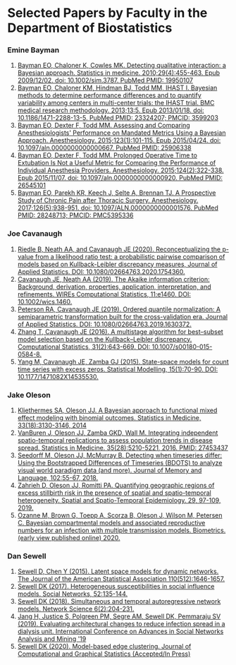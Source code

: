# Selected Papers by Faculty in the Department of Biostatistics

### Emine Bayman
1. [Bayman EO, Chaloner K, Cowles MK. Detecting qualitative interaction: a Bayesian approach. Statistics in medicine. 2010;29(4):455-463. Epub 2009/12/02. doi: 10.1002/sim.3787. PubMed PMID: 19950107](./emine/Bayman09detecting.pdf)
1. [Bayman EO, Chaloner KM, Hindman BJ, Todd MM, IHAST I. Bayesian methods to determine performance differences and to quantify variability among centers in multi-center trials: the IHAST trial. BMC medical research methodology. 2013;13:5. Epub 2013/01/18. doi: 10.1186/1471-2288-13-5. PubMed PMID: 23324207; PMCID: 3599203](./emine/bayman13bayesian.pdf)
1. [Bayman EO, Dexter F, Todd MM. Assessing and Comparing Anesthesiologists' Performance on Mandated Metrics Using a Bayesian Approach. Anesthesiology. 2015;123(1):101-115. Epub 2015/04/24. doi: 10.1097/aln.0000000000000667. PubMed PMID: 25906338](./emine/Bayman15assessing.pdf)
1. [Bayman EO, Dexter F, Todd MM. Prolonged Operative Time to Extubation Is Not a Useful Metric for Comparing the Performance of Individual Anesthesia Providers. Anesthesiology. 2015;124(2):322-338. Epub 2015/11/07. doi: 10.1097/aln.0000000000000920. PubMed PMID: 26545101](./emine/Bayman15prolonged.pdf)
1. [Bayman EO, Parekh KR, Keech J, Selte A, Brennan TJ. A Prospective Study of Chronic Pain after Thoracic Surgery. Anesthesiology. 2017;126(5):938-951. doi: 10.1097/ALN.0000000000001576. PubMed PMID: 28248713; PMCID: PMC5395336](./emine/Bayman17prospective.pdf)

### Joe Cavanaugh
1. [Riedle B, Neath AA, and Cavanaugh JE (2020).  Reconceptualizing the p-value from a likelihood ratio test: a probabilistic pairwise comparison of models based on Kullback-Leibler discrepancy measures, Journal of Applied Statistics. DOI: 10.1080/02664763.2020.1754360.](./joe/Riedle_Neath_Cavanaugh_2020.pdf)
1. [Cavanaugh JE, Neath AA (2019). The Akaike information criterion: Background, derivation, properties, application, interpretation, and refinements. WIREs Computational Statistics, 11:e1460. DOI: 10.1002/wics.1460.](./joe/Cavanaugh_Neath_2019.pdf)
1. [Peterson RA, Cavanaugh JE (2019). Ordered quantile normalization: A semiparametric transformation built for the cross-validation era. Journal of Applied Statistics. DOI: 10.1080/02664763.2019.1630372.](./joe/Peterson_Cavanaugh_2019.pdf)
1. [Zhang T, Cavanaugh JE (2016). A multistage algorithm for best–subset model selection based on the Kullback–Leibler discrepancy. Computational Statistics, 31(2):643-669.  DOI: 10.1007/s00180-015-0584-8.](./joe/Zhang_Cavanaugh_2016.pdf)
1. [Yang M, Cavanaugh JE, Zamba GJ (2015). State-space models for count time series with excess zeros. Statistical Modelling, 15(1):70-90. DOI:  10.1177/1471082X14535530.](./joe/Yang_Cavanaugh_Zamba_2015.pdf)

###  Jake Oleson
1. [Kliethermes SA, Oleson JJ. A Bayesian approach to functional mixed effect modeling with binomial outcomes. Statistics in Medicine, 33(18):3130-3146, 2014](./jake/Kliethermes2014.pdf)
1. [VanBuren J, Oleson JJ, Zamba GKD, Wall M. Integrating independent spatio-temporal replications to assess population trends in disease spread. Statistics in Medicine. 35(28):5210-5221, 2016.  PMID: 27453437](./jake/VanBuren2016.pdf)
1. [Seedorff M, Oleson JJ, McMurray B. Detecting when timeseries differ: Using the Bootstrapped Differences of Timeseries (BDOTS) to analyze visual world paradigm data (and more). Journal of Memory and Language, 102:55-67, 2018.](./jake/Seedorff.pdf)
1. [Zahrieh D, Oleson JJ, Romitti PA. Quantifying geographic regions of excess stillbirth risk in the presence of spatial and spatio-temporal heterogeneity. Spatial and Spatio-Temporal Epidemiology. 29, 97-109, 2019.](./jake/Zahrieh.pdf)
1. [Ozanne M, Brown G, Toepp A, Scorza B, Oleson J, Wilson M, Petersen C. Bayesian compartmental models and associated reproductive numbers for an infection with multiple transmission models. Biometrics. (early view published online) 2020.](./jake/Ozanne2019.pdf)

### Dan Sewell
1. [Sewell D, Chen Y (2015). Latent space models for dynamic networks. The Journal of the American Statistical Association 110(512):1646-1657.](./dan/latent_space_models_for_dynamic_networks.pdf)
1. [Sewell DK (2017). Heterogeneous susceptibilities in social influence models. Social Networks, 52:135-144.](/dan/heterogeneous_susceptibilities_in_social_influence_models.pdf)
1. [Sewell DK (2018). Simultaneous and temporal autoregressive network models. Network Science 6(2):204-231.](./dan/simultaneous_and_temporal_autoregressive_network_models.pdf)
1. [Jang H, Justice S, Polgreen PM, Segre AM, Sewell DK, Pemmaraju SV (2019). Evaluating architectural changes to reduce infection spread in a dialysis unit. International Conference on Advances in Social Networks Analysis and Mining '19](./dan/evaluating_architectural_changes_to_alter_pathogen_dynamics_in_a_dialysis_unit.pdf)
1. [Sewell DK (2020). Model-based edge clustering. Journal of Computational and Graphical Statistics  (Accepted/In Press)](./dan/model_based_edge_clustering.pdf)
